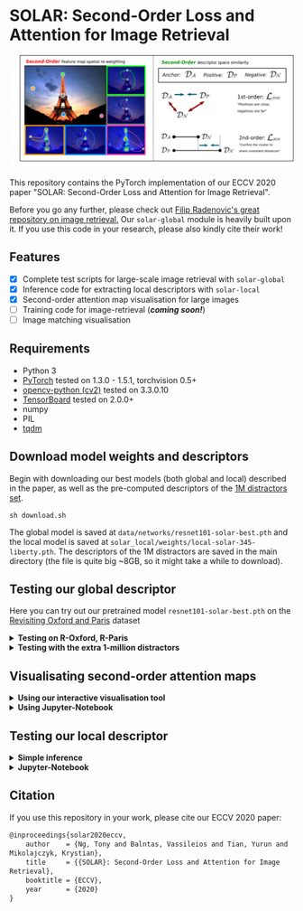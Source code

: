 # SOLAR: Second-Order Loss and Attention for Image Retrieval

![teaser](assets/teaser.png)

This repository contains the PyTorch implementation of our ECCV 2020 paper "SOLAR: Second-Order Loss and Attention for Image Retrieval".

Before you go any further, please check out [Filip Radenovic's great repository on image retrieval.](https://github.com/filipradenovic/cnnimageretrieval-pytorch) Our `solar-global` module is heavily built upon it. If you use this code in your research, please also kindly cite their work!
## Features
- [x] Complete test scripts for large-scale image retrieval with `solar-global`
- [x] Inference code for extracting local descriptors with `solar-local`
- [x] Second-order attention map visualisation for large images
- [ ] Training code for image-retrieval (***coming soon!***)
- [ ] Image matching visualisation

## Requirements
- Python 3
- [PyTorch](https://pytorch.org/get-started/locally/) tested on 1.3.0 - 1.5.1, torchvision 0.5+
- [opencv-python (cv2)](https://pypi.org/project/opencv-python/) tested on 3.3.0.10
- [TensorBoard](https://www.tensorflow.org/tensorboard) tested on 2.0.0+
- numpy
- PIL
- [tqdm](https://github.com/tqdm/tqdm)

## Download model weights and descriptors
Begin with downloading our best models (both global and local) described in the paper, as well as the pre-computed descriptors of the [1M distractors set](https://github.com/filipradenovic/revisitop).

```
sh download.sh
```

The global model is saved at `data/networks/resnet101-solar-best.pth` and the local model is saved at `solar_local/weights/local-solar-345-liberty.pth`. The descriptors of the 1M distractors are saved in the main directory (the file is quite big ~8GB, so it might take a while to download).

## Testing our global descriptor
Here you can try out our pretrained model `resnet101-solar-best.pth` on the [Revisiting Oxford and Paris](https://github.com/filipradenovic/revisitop) dataset

<details>
<summary><b>Testing on R-Oxford, R-Paris</b></summary></br>
After you've successfully downloaded the global model weights, run

```
python3 -m solar_global.examples.test
```

After a while, you should be able to get results like this:
```
>> roxford5k: mAP E: 85.88, M: 69.9, H: 47.91
>> roxford5k: mP@k[1, 5, 10] E: [94.12 92.45 88.8 ], M: [94.29 90.86 86.71], H: [88.57 74.29 63.  ]

>> rparis6k: mAP E: 92.95, M: 81.57, H: 64.45
>> rparis6k: mP@k[1, 5, 10] E: [100.   96.57 95.43], M: [100.   98.   97.14], H: [97.14 94.57 93.  ]
```

Retrieval results is visualised in `specs/` using
```
tensorboard --logdir specs/ --samples_per_plugin images=1000
```
You can view them on your browser at `localhost:6006`. Here's an example

![ranks](assets/ranks.png)
</details>

<details>
<summary><b>Testing with the extra 1-million distractors</b></summary></br>

If you decide to extract the descriptors on your own, you could run
```
python3 -m solar_global.examples.extract_1m
```

This script would download and extract the [1M distractors set](https://github.com/filipradenovic/revisitop) and save them into `data/test/revisitop1m/`. This dataset is quite large (400GB+), so depending on your network & GPU, the whole process of downloading + extracting descriptors can take from a couple of days to a week. In our setting (~100MBps, V100), the download + extraction takes ~10 hours and the descriptors ~30 hours to be extracted.

Now, make sure that `resnet101-solar-best.pth_vecs_revisitop1m.pt` is in the main directory. Then you can run

```
python3 -m solar_global.examples.test_1m
```
and get results as below 
```
>> roxford5k: mAP E: 72.04, M: 53.49, H: 29.89
>> roxford5k: mP@k[1, 5, 10] E: [88.24 81.99 76.96], M: [88.57 82.29 76.71], H: [74.29 58.29 48.86]

>> rparis6k: mAP E: 83.35, M: 59.19, H: 33.41
>> rparis6k: mP@k[1, 5, 10] E: [98.57 95.14 93.57], M: [98.57 96.29 94.86], H: [92.86 89.14 81.57]
```
</details>

## Visualisating second-order attention maps

<details>
<summary><b> Using our interactive visualisation tool </b></summary></br>
We provide a small demo for you to click around an image and interactively visualise the second-order attention (SOA) map at that location.

First, run
```
python3 -m demo.interactive_soa
```

This gorgeous image of the Eiffel Tower should pop up in a new window

![demo](assets/demo.png)

Now, try drawing a (light green) rectangle centred at the location you would like to visualise the SOA map

![demo](assets/demo_click1.png)

A new window titled `Second order attention` with the SOA from the cloesest location in the feature map overlayed on the image, and a white dot indicating where you've selected should appear as below 

![demo](assets/demo_soa1.png)

Now, try drawing a rectangle in the sky, you should see the SOA more spread-out and silhouetting the main landmarks

![demo](assets/demo_2.png)

You can keep clicking around the image to visualise more SOAs. Remember, the white dot in the SOA map tells you where the second-order attention map is selected from!

You can also try out different images by parsing the programme with
```
python3 -m demo.interactive_soa --image PATH/TO/YOUR/IMAGE
```

</details>

<details>
<summary><b> Using Jupyter-Notebook </b></summary></br>

***Coming Soon!***

</details>

## Testing our local descriptor

<details>
<summary><b> Simple inference </b></summary></br>

Run
```
python3 -m solar_local.example
```

If successful, it should display a message like this
```
SOA layers:
SOA_3:
Num channels:    in   out   mid
                 64    64    16
SOA_4:
Num channels:    in   out   mid
                 64    64    16
SOA_5:
Num channels:    in   out   mid
                128   128    64
Descriptors shape torch.Size([512, 128])
```

</details>

<details>
<summary><b> Jupyter-Notebook </b></summary></br>

***Coming Soon!***

</details>

## Citation
If you use this repository in your work, please cite our ECCV 2020 paper:
```
@inproceedings{solar2020eccv,
    author    = {Ng, Tony and Balntas, Vassileios and Tian, Yurun and Mikolajczyk, Krystian},
    title     = {{SOLAR}: Second-Order Loss and Attention for Image Retrieval},
    booktitle = {ECCV},
    year      = {2020}
}
```